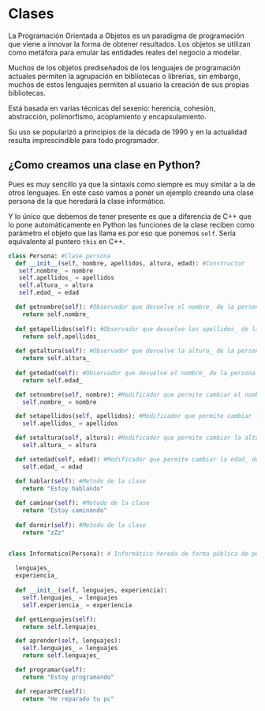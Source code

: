 # Clases

La Programación Orientada a Objetos es un paradigma de programación que viene a innovar la forma de obtener resultados. Los objetos se utilizan como metáfora para emular las entidades reales del negocio a modelar.

Muchos de los objetos prediseñados de los lenguajes de programación actuales permiten la agrupación en bibliotecas o librerías, sin embargo, muchos de estos lenguajes permiten al usuario la creación de sus propias bibliotecas.

Está basada en varias técnicas del sexenio: herencia, cohesión, abstracción, polimorfismo, acoplamiento y encapsulamiento.

Su uso se popularizó a principios de la década de 1990 y en la actualidad resulta imprescindible para todo programador.

## ¿Como creamos una clase en Python?

Pues es muy sencillo ya que la sintaxis como siempre es muy similar a la de otros lenguajes. En este caso vamos a poner un ejemplo creando una clase persona de la que heredará la clase informático.

Y lo único que debemos de tener presente es que a diferencia de C++ que lo pone automáticamente en Python las funciones de la clase reciben como parámetro el objeto que las llama es por eso que ponemos `self`. Sería equivalente al puntero `this` en C++.

```Python
class Persona: #Clase persona
  def __init__(self, nombre, apellidos, altura, edad): #Constructor
   self.nombre_ = nombre
   self.apellidos_ = apellidos
   self.altura_ = altura
   self.edad_ = edad

  def getnombre(self): #Observador que devuelve el nombre_ de la persona
    return self.nombre_
  
  def getapellidos(self): #Observador que devuelve los apellidos_ de la persona
    return self.apellidos_
  
  def getaltura(self): #Observador que devuelve la altura_ de la persona
    return self.altura_
  
  def getedad(self): #Observador que devuelve el nombre_ de la persona
    return self.edad_

  def setnombre(self, nombre): #Modificador que permite cambiar el nombre_ de la persona
    self.nombre_ = nombre

  def setapellidos(self, apellidos): #Modificador que permite cambiar los apellidos_ de la persona
    self.apellidos_ = apellidos

  def setaltura(self, altura): #Modificador que permite cambiar la altura_ de la persona
    self.altura_ = altura

  def setedad(self, edad): #Modificador que permite cambiar la edad_ de la persona
    self.edad_ = edad

  def hablar(self): #Metodo de la clase
    return "Estoy hablando"
  
  def caminar(self): #Metodo de la clase
    return "Estoy caminando"
  
  def dormir(self): #Metodo de la clase
    return "zZz"


class Informatico(Persona): # Informático hereda de forma pública de persona
  
  lenguajes_
  experiencia_
  
  def __init__(self, lenguajes, experiencia):
    self.lenguajes_ = lenguajes
    self.experiencia_ = experiencia

  def getLenguajes(self):
    return self.lenguajes_

  def aprender(self, lenguajes):
    self.lenguajes_ = lenguajes
    return self.lenguajes_

  def programar(self):
    return "Estoy programando"

  def repararPC(self):
    return "He reparado tu pc"

```

